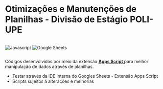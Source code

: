 # Otimizações e Manutenções de Planilhas - Divisão de Estágio POLI-UPE

<div style ="display: inline-block;">

![Javascript](https://img.shields.io/badge/JavaScript-F7DF1E?style=for-the-badge&logo=javascript&logoColor=black)
![Google Sheets](https://img.shields.io/badge/Google%20Sheets-34A853?style=for-the-badge&logo=google-sheets&logoColor=white)

</div>

Códigos desenvolvidos por meio da extensão <strong style = "text-decoration: underline;"> Apps Script </strong> para melhor manipulação de dados através de planilhas.

<ul>
<li>Testar através da IDE interna do Googles Sheets - Extensão Apps Script</li>
<li>Scripts sujeitos á alterações e melhorias</li>
</ul>
